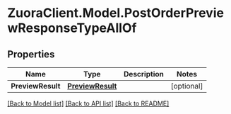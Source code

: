# ZuoraClient.Model.PostOrderPreviewResponseTypeAllOf

## Properties

Name | Type | Description | Notes
------------ | ------------- | ------------- | -------------
**PreviewResult** | [**PreviewResult**](PreviewResult.md) |  | [optional] 

[[Back to Model list]](../README.md#documentation-for-models) [[Back to API list]](../README.md#documentation-for-api-endpoints) [[Back to README]](../README.md)

